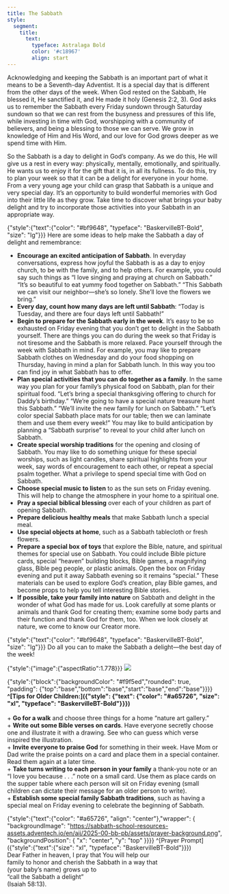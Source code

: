 ```yaml
---
title: The Sabbath
style:
  segment:
    title:
      text:
        typeface: Astralaga Bold
        color: '#c18967'
        align: start
---
```


Acknowledging and keeping the Sabbath is an important part of what it means to be a Seventh-day Adventist. It is a special day that is different from the other days of the week. When God rested on the Sabbath, He blessed it, He sanctified it, and He made it holy (Genesis 2:2, 3). God asks us to remember the Sabbath every Friday sundown through Saturday sundown so that we can rest from the busyness and pressures of this life, while investing in time with God, worshipping with a community of believers, and being a blessing to those we can serve. We grow in knowledge of Him and His Word, and our love for God grows deeper as we spend time with Him.

So the Sabbath is a day to delight in God’s company. As we do this, He will give us a rest in every way: physically, mentally, emotionally, and spiritually. He wants us to enjoy it for the gift that it is, in all its fullness. To do this, try to plan your week so that it can be a delight for everyone in your home. From a very young age your child can grasp that Sabbath is a unique and very special day. It’s an opportunity to build wonderful memories with God into their little life as they grow. Take time to discover what brings your baby delight and try to incorporate those activities into your Sabbath in an appropriate way.

{"style":{"text":{"color": "#bf9648", "typeface": "BaskervilleBT-Bold", "size": "lg"}}}
Here are some ideas to help make the Sabbath a day of delight and remembrance:

+ **Encourage an excited anticipation of Sabbath**. In everyday conversations, express how joyful the Sabbath is as a day to enjoy church, to be with the family, and to help others. For example, you could say such things as “I love singing and praying at church on Sabbath.” “It’s so beautiful to eat yummy food together on Sabbath.” “This Sabbath we can visit our neighbor—she’s so lonely. She’ll love the flowers we bring.”
+ **Every day, count how many days are left until Sabbath**: “Today is Tuesday, and there are four days left until Sabbath!”
+ **Begin to prepare for the Sabbath early in the week**. It’s easy to be so exhausted on Friday evening that you don’t get to delight in the Sabbath yourself. There are things you can do during the week so that Friday is not tiresome and the Sabbath is more relaxed. Pace yourself through the week with Sabbath in mind. For example, you may like to prepare Sabbath clothes on Wednesday and do your food shopping on Thursday, having in mind a plan for Sabbath lunch. In this way you too can find joy in what Sabbath has to offer.
+ **Plan special activities that you can do together as a family**. In the same way you plan for your family’s physical food on Sabbath, plan for their spiritual food. “Let’s bring a special thanksgiving offering to church for Daddy’s birthday.” “We’re going to have a special nature treasure hunt this Sabbath.” “We’ll invite the new family for lunch on Sabbath.” “Let’s color special Sabbath place mats for our table; then we can laminate them and use them every week!” You may like to build anticipation by planning a “Sabbath surprise” to reveal to your child after lunch on Sabbath.
+ **Create special worship traditions** for the opening and closing of Sabbath. You may like to do something unique for these special worships, such as light candles, share spiritual highlights from your week, say words of encouragement to each other, or repeat a special psalm together. What a privilege to spend special time with God on Sabbath.
+ **Choose special music to listen** to as the sun sets on Friday evening. This will help to change the atmosphere in your home to a spiritual one.
+ **Pray a special biblical blessing** over each of your children as part of opening Sabbath.
+ **Prepare delicious healthy meals** that make Sabbath lunch a special meal.
+ **Use special objects at home**, such as a Sabbath tablecloth or fresh flowers.
+ **Prepare a special box of toys** that explore the Bible, nature, and spiritual themes for special use on Sabbath. You could include Bible picture cards, special “heaven” building blocks, Bible games, a magnifying glass, Bible peg people, or plastic animals. Open the box on Friday evening and put it away Sabbath evening so it remains “special.” These materials can be used to explore God’s creation, play Bible games, and become props to help you tell interesting Bible stories.
+ **If possible, take your family into nature** on Sabbath and delight in the wonder of what God has made for us. Look carefully at some plants or animals and thank God for creating them; examine some body parts and their function and thank God for them, too. When we look closely at nature, we come to know our Creator more.

{"style":{"text":{"color": "#bf9648", "typeface": "BaskervilleBT-Bold", "size": "lg"}}}
Do all you can to make the Sabbath a delight—the best day of the week!

{"style":{"image":{"aspectRatio":1.778}}}
![](https://sabbath-school-resources-assets.adventech.io/en/aij/2025-00-bb-pb/part-1-05-spiritual-habits-for-the-family/sparrow.png)

{"style":{"block":{"backgroundColor": "#f9f5ed","rounded": true, "padding": {"top":"base","bottom":"base","start":"base","end":"base"}}}}
**^[Tips for Older Children:]({"style": {"text": {"color": "#a65726", "size": "xl", "typeface": "BaskervilleBT-Bold"}}})**
\
\
\+ **Go for a walk** and choose three things for a home “nature art gallery.”\
\+ **Write out some Bible verses on cards**. Have everyone secretly choose one and illustrate it with a drawing. See who can guess which verse inspired the illustration.\
\+ **Invite everyone to praise God** for something in their week. Have Mom or Dad write the praise points on a card and place them in a special container. Read them again at a later time.\
\+ **Take turns writing to each person in your family** a thank-you note or an “I love you because . . .” note on a small card. Use them as place cards on the supper table where each person will sit on Friday evening (small children can dictate their message for an older person to write).\
\+ **Establish some special family Sabbath traditions**, such as having a special meal on Friday evening to celebrate the beginning of Sabbath.

{"style":{"text":{"color": "#a65726", "align": "center"},"wrapper": { "backgroundImage": "https://sabbath-school-resources-assets.adventech.io/en/aij/2025-00-bb-pb/assets/prayer-background.png", "backgroundPosition": { "x": "center", "y": "top" }}}}
^[Prayer Prompt]({"style":{"text":{"size": "xl", "typeface": "BaskervilleBT-Bold"}}})\
Dear Father in heaven, I pray that You will help our\
family to honor and cherish the Sabbath in a way that\
(your baby’s name) grows up to\
“call the Sabbath a delight”\
(Isaiah 58:13).